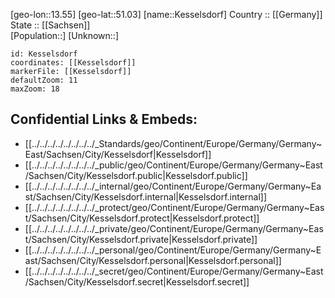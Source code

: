﻿---
location: [51.03,13.55] 
mapzoom: [7,12] 
mapmarker: city 
type: City
tags:
- geo/City


SpocWebEntityId: 31396
isDeleted: false
confidential: public

---
[geo-lon::13.55] 
[geo-lat::51.03] 
[name::Kesselsdorf] 
Country :: [[Germany]]  
State :: [[Sachsen]]  
[Population::] 
[Unknown::] 


```leaflet
id: Kesselsdorf
coordinates: [[Kesselsdorf]] 
markerFile: [[Kesselsdorf]] 
defaultZoom: 11 
maxZoom: 18
```


## Confidential Links & Embeds: 
- [[../../../../../../../../_Standards/geo/Continent/Europe/Germany/Germany~East/Sachsen/City/Kesselsdorf|Kesselsdorf]] 
- [[../../../../../../../../_public/geo/Continent/Europe/Germany/Germany~East/Sachsen/City/Kesselsdorf.public|Kesselsdorf.public]] 
- [[../../../../../../../../_internal/geo/Continent/Europe/Germany/Germany~East/Sachsen/City/Kesselsdorf.internal|Kesselsdorf.internal]] 
- [[../../../../../../../../_protect/geo/Continent/Europe/Germany/Germany~East/Sachsen/City/Kesselsdorf.protect|Kesselsdorf.protect]] 
- [[../../../../../../../../_private/geo/Continent/Europe/Germany/Germany~East/Sachsen/City/Kesselsdorf.private|Kesselsdorf.private]] 
- [[../../../../../../../../_personal/geo/Continent/Europe/Germany/Germany~East/Sachsen/City/Kesselsdorf.personal|Kesselsdorf.personal]] 
- [[../../../../../../../../_secret/geo/Continent/Europe/Germany/Germany~East/Sachsen/City/Kesselsdorf.secret|Kesselsdorf.secret]] 
